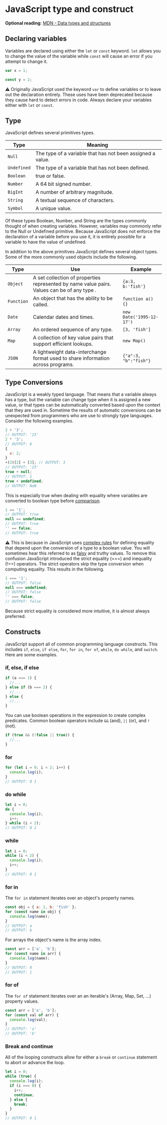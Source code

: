 # JavaScript type and construct

**Optional reading**: [MDN - Data types and structures](https://developer.mozilla.org/en-US/docs/Web/JavaScript/Data_structures)

## Declaring variables

Variables are declared using either the `let` or `const` keyword. `let` allows you to change the value of the variable while `const` will cause an error if you attempt to change it.

```js
var x = 1;

const y = 2;
```

⚠ Originally JavaScript used the keyword `var` to define variables or to leave out the declaration entirely. These uses have been deprecated because they cause hard to detect errors in code. Always declare your variables either with `let` or `const`.

## Type

JavaScript defines several primitives types.

| Type        | Meaning                                                    |
| ----------- | ---------------------------------------------------------- |
| `Null`      | The type of a variable that has not been assigned a value. |
| `Undefined` | The type of a variable that has not been defined.          |
| `Boolean`   | true or false.                                             |
| `Number`    | A 64 bit signed number.                                    |
| `BigInt`    | A number of arbitrary magnitude.                           |
| `String`    | A textual sequence of characters.                          |
| `Symbol`    | A unique value.                                            |

Of these types Boolean, Number, and String are the types commonly thought of when creating variables. However, variables may commonly refer to the Null or Undefined primitive. Because JavaScript does not enforce the declaration of a variable before you use it, it is entirely possible for a variable to have the value of undefined.

In addition to the above primitives JavaScript defines several object types. Some of the more commonly used objects include the following.

| Type       | Use                                                                                         | Example                  |
| ---------- | ------------------------------------------------------------------------------------------- | ------------------------ |
| `Object`   | A set collection of properties represented by name value pairs. Values can be of any type . | `{a:3, b:'fish'}`        |
| `Function` | An object that has the ability to be called.                                                | `function a() {}`        |
| `Date`     | Calendar dates and times.                                                                   | `new Date('1995-12-17')` |
| `Array`    | An ordered sequence of any type.                                                            | `[3, 'fish']`            |
| `Map`      | A collection of key value pairs that support efficient lookups.                             | `new Map()`              |
| `JSON`     | A lightweight data-interchange format used to share information across programs.            | `{"a":3, "b":"fish"}`    |

## Type Conversions

JavaScript is a weakly typed language. That means that a variable always has a type, but the variable can change type when it is assigned a new value, or that types can be automatically converted based upon the context that they are used in. Sometime the results of automatic conversions can be unexpected from programmers who are use to strongly type languages. Consider the following examples.

```js
2 + '3';
// OUTPUT: '23'
2 * '3';
// OUTPUT: 6
{
  x: 2;
}
+(3)[2] + [3]; // OUTPUT: 3
// OUTPUT: '23'
true + null;
// OUTPUT: 1
true + undefined;
// OUTPUT: NaN
```

This is especially true when dealing with equality where variables are converted to boolean type before [comparison](https://developer.mozilla.org/en-US/docs/Web/JavaScript/Equality_comparisons_and_sameness).

```js
1 == '1';
// OUTPUT: true
null == undefined;
// OUTPUT: true
'' == false;
// OUTPUT: true
```

⚠ This is because in JavaScript uses [complex rules](https://developer.mozilla.org/en-US/docs/Web/JavaScript/Equality_comparisons_and_sameness#strict_equality_using) for defining equality that depend upon the conversion of a type to a boolean value. You will sometimes hear this referred to as [falsy](https://developer.mozilla.org/en-US/docs/Glossary/Falsy) and truthy values. To remove this confusion JavaScript introduced the strict equality (===) and inequality (!==) operators. The strict operators skip the type conversion when computing equality. This results in the following.

```js
1 === '1';
// OUTPUT: false
null === undefined;
// OUTPUT: false
'' === false;
// OUTPUT: false
```

Because strict equality is considered more intuitive, it is almost always preferred.

## Constructs

JavaScript support all of common programming language constructs. This includes `if`, `else`, `if else`, `for`, `for in`, `for of`, `while`, `do while`, and `switch`. Here are some examples.

### if, else, if else

```js
if (a === 1) {
  //...
} else if (b === 2) {
  //...
} else {
  //...
}
```

You can use boolean operations in the expression to create complex predicates. Common boolean operators include `&&` (and), `||` (or), and `!` (not).

```js
if (true && (!false || true)) {
  //...
}
```

### for

```js
for (let i = 0; i < 2; i++) {
  console.log(i);
}
// OUTPUT: 0 1
```

### do while

```js
let i = 0;
do {
  console.log(i);
  i++;
} while (i < 2);
// OUTPUT: 0 1
```

### while

```js
let i = 0;
while (i < 2) {
  console.log(i);
  i++;
}
// OUTPUT: 0 1
```

### for in

The `for in` statement iterates over an object's property names.

```js
const obj = { a: 1, b: 'fish' };
for (const name in obj) {
  console.log(name);
}
// OUTPUT: a
// OUTPUT: b
```

For arrays the object's name is the array index.

```js
const arr = ['a', 'b'];
for (const name in arr) {
  console.log(name);
}
// OUTPUT: 0
// OUTPUT: 1
```

### for of

The `for of` statement iterates over an an iterable's (Array, Map, Set, ...) property values.

```js
const arr = ['a', 'b'];
for (const val of arr) {
  console.log(val);
}
// OUTPUT: 'a'
// OUTPUT: 'b'
```

### Break and continue

All of the looping constructs allow for either a `break` or `continue` statement to abort or advance the loop.

```js
let i = 0;
while (true) {
  console.log(i);
  if (i === 0) {
    i++;
    continue;
  } else {
    break;
  }
}
// OUTPUT: 0 1
```
